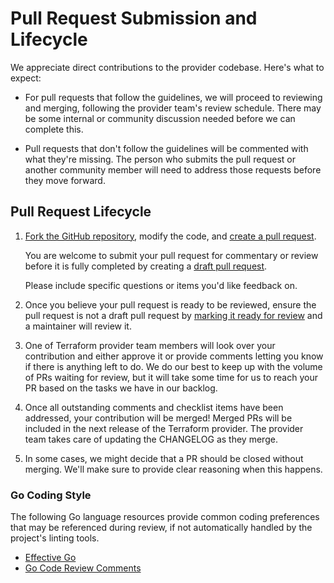 # Pull Request Submission and Lifecycle

We appreciate direct contributions to the provider codebase. Here's what to
expect:

- For pull requests that follow the guidelines, we will proceed to reviewing and
  merging, following the provider team's review schedule. There may be some
  internal or community discussion needed before we can complete this.

- Pull requests that don't follow the guidelines will be commented with what
  they're missing. The person who submits the pull request or another community
  member will need to address those requests before they move forward.

## Pull Request Lifecycle

1.
   [Fork the GitHub repository](https://help.github.com/en/articles/fork-a-repo),
   modify the code, and
   [create a pull request](https://help.github.com/en/articles/creating-a-pull-request-from-a-fork).

   You are welcome to submit your pull request for commentary or review before
   it is fully completed by creating a
   [draft pull request](https://help.github.com/en/articles/about-pull-requests#draft-pull-requests).

   Please include specific questions or items you'd like feedback on.

2. Once you believe your pull request is ready to be reviewed, ensure the pull
   request is not a draft pull request by
   [marking it ready for review](https://help.github.com/en/articles/changing-the-stage-of-a-pull-request)
   and a maintainer will review it.

3. One of Terraform provider team members will look over your contribution and
   either approve it or provide comments letting you know if there is anything
   left to do. We do our best to keep up with the volume of PRs waiting for
   review, but it will take some time for us to reach your PR based on the tasks
   we have in our backlog.

4. Once all outstanding comments and checklist items have been addressed, your
   contribution will be merged! Merged PRs will be included in the next release
   of the Terraform provider. The provider team takes care of updating the
   CHANGELOG as they merge.

5. In some cases, we might decide that a PR should be closed without merging.
   We'll make sure to provide clear reasoning when this happens.

### Go Coding Style

The following Go language resources provide common coding preferences that may
be referenced during review, if not automatically handled by the project's
linting tools.

- [Effective Go](https://golang.org/doc/effective_go.html)
- [Go Code Review Comments](https://github.com/golang/go/wiki/CodeReviewComments)
